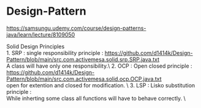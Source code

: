 # Design-Pattern

https://samsungu.udemy.com/course/design-patterns-java/learn/lecture/8109050

Solid Design Principles \
    1. SRP : single responsibility principle : https://github.com/d1414k/Design-Pattern/blob/main/src.com.activemesa.solid.srp.SRP.java.txt \
        A class will have only one responsibility.\\
    2. OCP : Open closed principle : https://github.com/d1414k/Design-Pattern/blob/main/src.com.activemesa.solid.ocp.OCP.java.txt \
        open for extention and closed for modification. \\
    3. LSP : Lisko substitution principle : \
        While inherting some class all functions will have to behave correctly. \\
        
